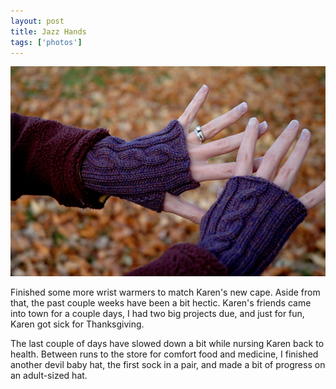 ```yaml
---
layout: post
title: Jazz Hands
tags: ['photos']
---
```


![Hands :: Nikon D70](/media/2007/11/hands.jpg)

Finished some more wrist warmers to match Karen's new cape. Aside from
that, the past couple weeks have been a bit hectic. Karen's friends
came into town for a couple days, I had two big projects due, and just
for fun, Karen got sick for Thanksgiving.

The last couple of days have slowed down a bit while nursing Karen back
to health. Between runs to the store for comfort food and medicine, I
finished another devil baby hat, the first sock in a pair, and made a
bit of progress on an adult-sized hat.
